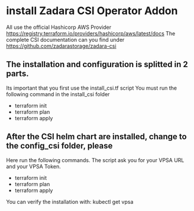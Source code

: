 # install Zadara CSI Operator Addon

All use the official Hashicorp AWS Provider https://registry.terraform.io/providers/hashicorp/aws/latest/docs
The complete CSI documentation can you find under https://github.com/zadarastorage/zadara-csi

## The installation and configuration is splitted in 2 parts.
Its important that you first use the install_csi.tf script
You must run the following command in the install_csi folder
- terraform init
- terraform plan
- terraform apply

## After the CSI helm chart are installed, change to the config_csi folder, please
Here run the following commands. The script ask you for your VPSA URL and your VPSA Token.
- terraform init
- terraform plan
- terraform apply

You can verify the installation with:
kubectl get vpsa
